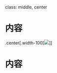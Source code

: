 class: middle, center

# 

# 内容

.center[.width-100[![](./fig/.svg)]]

# 

# 内容

# 
        

# 
        

# 
        

# 
        

# 
        

# 
        

# 
        

# 
        

# 
        

# 
        

# 
        

# 
        

# 
        

# 
        

# 
        

# 
        

# 
        

# 
        

# 
        

# 
        

# 
        

# 
        

# 
        

# 
        

# 
        

# 
        

# 
        

# 
        

# 
        

# 
        
